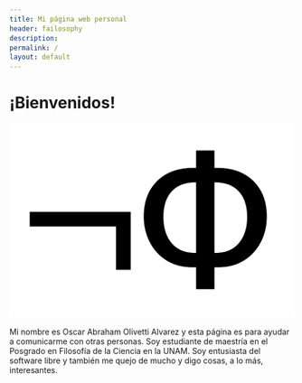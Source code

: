 ```yaml
---
title: Mi página web personal
header: failosophy
description:
permalink: /
layout: default
---
```


# ¡Bienvenidos!

![logo.png](/assets/images/logo.png)

Mi nombre es Oscar Abraham Olivetti Alvarez y esta página es para ayudar a comunicarme con otras personas. Soy estudiante de maestría en el Posgrado en Filosofía de la Ciencia en la UNAM. Soy entusiasta del software libre y también me quejo de mucho y digo cosas, a lo más, interesantes.
